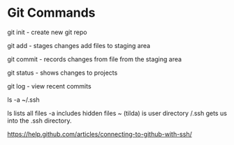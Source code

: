 # Git Commands

git init - create new git repo

git add -  stages changes add files to staging area

git commit - records changes from file from the staging area

git status - shows changes to projects

git log -  view recent commits

ls -a ~/.ssh

ls lists all files  -a includes hidden files  ~  (tilda) is user directory /.ssh gets us into the .ssh directory.

https://help.github.com/articles/connecting-to-github-with-ssh/

